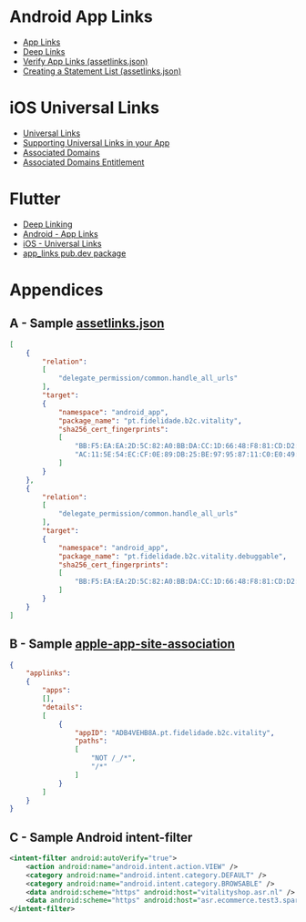 # Android App Links
* [App Links](https://developer.android.com/training/app-links)
* [Deep Links](https://developer.android.com/training/app-links/deep-linking)
* [Verify App Links (assetlinks.json)](https://developer.android.com/training/app-links/verify-android-applinks)
* [Creating a Statement List (assetlinks.json)](https://developers.google.com/digital-asset-links/v1/create-statement)

# iOS Universal Links
* [Universal Links](https://developer.apple.com/documentation/xcode/allowing-apps-and-websites-to-link-to-your-content)
* [Supporting Universal Links in your App](https://developer.apple.com/documentation/xcode/supporting-universal-links-in-your-app)
* [Associated Domains](https://developer.apple.com/documentation/xcode/supporting-associated-domains)
* [Associated Domains Entitlement](https://developer.apple.com/documentation/bundleresources/entitlements/com_apple_developer_associated-domains)

# Flutter
* [Deep Linking](https://docs.flutter.dev/ui/navigation/deep-linking)
* [Android - App Links](https://docs.flutter.dev/cookbook/navigation/set-up-app-links)
* [iOS - Universal Links](https://docs.flutter.dev/cookbook/navigation/set-up-universal-links)
* [app_links pub.dev package](https://pub.dev/packages/app_links)

# Appendices

## A - Sample [assetlinks.json](https://vitalityfidelidade.page.link/.well-known/assetlinks.json)
```json
[
    {
        "relation":
        [
            "delegate_permission/common.handle_all_urls"
        ],
        "target":
        {
            "namespace": "android_app",
            "package_name": "pt.fidelidade.b2c.vitality",
            "sha256_cert_fingerprints":
            [
                "BB:F5:EA:EA:2D:5C:82:A0:BB:DA:CC:1D:66:48:F8:81:CD:D2:63:0E:F6:94:32:AA:A0:7D:75:0A:EF:64:DC:07",
                "AC:11:5E:54:EC:CF:0E:89:DB:25:BE:97:95:87:11:C0:E0:49:73:59:BC:C1:49:D7:BE:32:F3:25:57:F6:B2:89"
            ]
        }
    },
    {
        "relation":
        [
            "delegate_permission/common.handle_all_urls"
        ],
        "target":
        {
            "namespace": "android_app",
            "package_name": "pt.fidelidade.b2c.vitality.debuggable",
            "sha256_cert_fingerprints":
            [
                "BB:F5:EA:EA:2D:5C:82:A0:BB:DA:CC:1D:66:48:F8:81:CD:D2:63:0E:F6:94:32:AA:A0:7D:75:0A:EF:64:DC:07"
            ]
        }
    }
]
```

## B - Sample [apple-app-site-association](https://vitalityfidelidade.page.link/.well-known/apple-app-site-association)
```json
{
    "applinks":
    {
        "apps":
        [],
        "details":
        [
            {
                "appID": "ADB4VEHB8A.pt.fidelidade.b2c.vitality",
                "paths":
                [
                    "NOT /_/*",
                    "/*"
                ]
            }
        ]
    }
}
```

## C - Sample Android intent-filter
```xml
<intent-filter android:autoVerify="true">
    <action android:name="android.intent.action.VIEW" />
    <category android:name="android.intent.category.DEFAULT" />
    <category android:name="android.intent.category.BROWSABLE" />
    <data android:scheme="https" android:host="vitalityshop.asr.nl" />
    <data android:scheme="https" android:host="asr.ecommerce.test3.sparco.nl" />
</intent-filter>
```